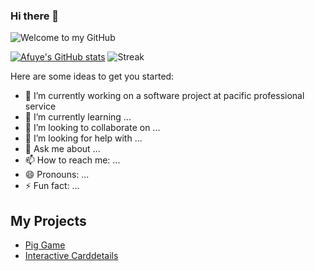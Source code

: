 ### Hi there 👋


![Welcome to my GitHub](https://github.com/jesseafuye/jesseafuye/blob/trunk/welcome.gif)

[![Afuye's GitHub stats](https://github-readme-stats.vercel.app/api?username=jesseafuye&count_private=true&show_icons=true&theme=onedark)](https://github.com/anuraghazra/github-readme-stats)
![Streak](https://github-readme-streak-stats.herokuapp.com?user=jesseafuye&theme=green&hide_border=true)

Here are some ideas to get you started:

- 🔭 I’m currently working on a software project at pacific professional service
- 🌱 I’m currently learning ...
- 👯 I’m looking to collaborate on ...
- 🤔 I’m looking for help with ...
- 💬 Ask me about ...
- 📫 How to reach me: ...
- 😄 Pronouns: ...
- ⚡ Fun fact: ...


## My Projects 

- [Pig Game](https://github.com/jesseafuye/pig-game)
- [Interactive Carddetails](https://github.com/jesseafuye/interactive-carddetails)



